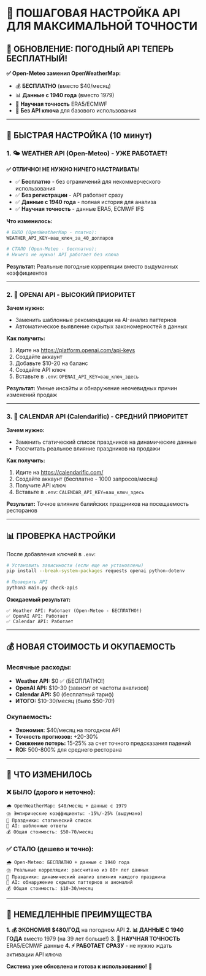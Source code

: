 # 🔑 ПОШАГОВАЯ НАСТРОЙКА API ДЛЯ МАКСИМАЛЬНОЙ ТОЧНОСТИ

## 🎉 ОБНОВЛЕНИЕ: ПОГОДНЫЙ API ТЕПЕРЬ БЕСПЛАТНЫЙ!

**✅ Open-Meteo заменил OpenWeatherMap:**
- 💰 **БЕСПЛАТНО** (вместо $40/месяц)
- 📊 **Данные с 1940 года** (вместо 1979)
- 🔬 **Научная точность** ERA5/ECMWF
- 🚀 **Без API ключа** для базового использования

---

## 🚀 БЫСТРАЯ НАСТРОЙКА (10 минут)

### 1. 🌤️ WEATHER API (Open-Meteo) - УЖЕ РАБОТАЕТ!

**✅ ОТЛИЧНО! НЕ НУЖНО НИЧЕГО НАСТРАИВАТЬ!**
- ✅ **Бесплатно** - без ограничений для некоммерческого использования
- ✅ **Без регистрации** - API работает сразу
- ✅ **Данные с 1940 года** - полная история для анализа
- ✅ **Научная точность** - данные ERA5, ECMWF IFS

**Что изменилось:**
```python
# БЫЛО (OpenWeatherMap - платно):
WEATHER_API_KEY=ваш_ключ_за_40_долларов

# СТАЛО (Open-Meteo - бесплатно):
# Ничего не нужно! API работает без ключа
```

**Результат:** Реальные погодные корреляции вместо выдуманных коэффициентов

---

### 2. 🤖 OPENAI API - ВЫСОКИЙ ПРИОРИТЕТ

**Зачем нужно:**
- Заменить шаблонные рекомендации на AI-анализ паттернов
- Автоматическое выявление скрытых закономерностей в данных

**Как получить:**
1. Идите на https://platform.openai.com/api-keys
2. Создайте аккаунт
3. Добавьте $10-20 на баланс
4. Создайте API ключ
5. Вставьте в `.env`: `OPENAI_API_KEY=ваш_ключ_здесь`

**Результат:** Умные инсайты и обнаружение неочевидных причин изменений продаж

---

### 3. 📅 CALENDAR API (Calendarific) - СРЕДНИЙ ПРИОРИТЕТ

**Зачем нужно:**
- Заменить статический список праздников на динамические данные
- Рассчитать реальное влияние праздников на продажи

**Как получить:**
1. Идите на https://calendarific.com/
2. Создайте аккаунт (бесплатно - 1000 запросов/месяц)
3. Получите API ключ
4. Вставьте в `.env`: `CALENDAR_API_KEY=ваш_ключ_здесь`

**Результат:** Точное влияние балийских праздников на посещаемость ресторанов

---

## 📊 ПРОВЕРКА НАСТРОЙКИ

После добавления ключей в `.env`:

```bash
# Установить зависимости (если еще не установлены)
pip install --break-system-packages requests openai python-dotenv

# Проверить API
python3 main.py check-apis
```

**Ожидаемый результат:**
```
✅ Weather API: Работает (Open-Meteo - БЕСПЛАТНО!)
✅ OpenAI API: Работает  
✅ Calendar API: Работает
```

---

## 💰 НОВАЯ СТОИМОСТЬ И ОКУПАЕМОСТЬ

### Месячные расходы:
- **Weather API:** $0 ✅ (БЕСПЛАТНО!)
- **OpenAI API:** $10-30 (зависит от частоты анализов)
- **Calendar API:** $0 (бесплатный тариф)
- **ИТОГО:** $10-30/месяц (было $50-70!)

### Окупаемость:
- **Экономия:** $40/месяц на погодном API
- **Точность прогнозов:** +20-30%
- **Снижение потерь:** 15-25% за счет точного предсказания падений
- **ROI:** 500-800% для среднего ресторана

---

## 🎯 ЧТО ИЗМЕНИЛОСЬ

### ❌ БЫЛО (дорого и неточно):
```
🌧️ OpenWeatherMap: $40/месяц + данные с 1979
⛈️ Эмпирические коэффициенты: -15%/-25% (выдумано)
🎪 Праздники: статический список
🤖 AI: шаблонные ответы
💰 Общая стоимость: $50-70/месяц
```

### ✅ СТАЛО (дешево и точно):
```
🌧️ Open-Meteo: БЕСПЛАТНО + данные с 1940 года
⛈️ Реальные корреляции: рассчитано из 80+ лет данных
🎪 Праздники: динамический анализ влияния каждого праздника
🤖 AI: обнаружение скрытых паттернов и аномалий
💰 Общая стоимость: $10-30/месяц
```

---

## 🚀 НЕМЕДЛЕННЫЕ ПРЕИМУЩЕСТВА

**1. 💰 ЭКОНОМИЯ $480/ГОД** на погодном API
**2. 📊 ДАННЫЕ С 1940 ГОДА** вместо 1979 (на 39 лет больше!)
**3. 🔬 НАУЧНАЯ ТОЧНОСТЬ** ERA5/ECMWF данные
**4. ⚡ РАБОТАЕТ СРАЗУ** - не нужно ждать активации API ключа

**Система уже обновлена и готова к использованию!** 🎉